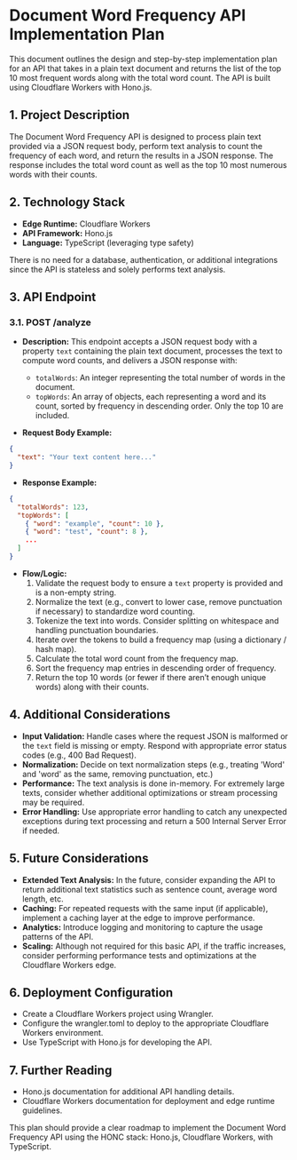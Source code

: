 # Document Word Frequency API Implementation Plan

This document outlines the design and step-by-step implementation plan for an API that takes in a plain text document and returns the list of the top 10 most frequent words along with the total word count. The API is built using Cloudflare Workers with Hono.js.

## 1. Project Description

The Document Word Frequency API is designed to process plain text provided via a JSON request body, perform text analysis to count the frequency of each word, and return the results in a JSON response. The response includes the total word count as well as the top 10 most numerous words with their counts.

## 2. Technology Stack

- **Edge Runtime:** Cloudflare Workers
- **API Framework:** Hono.js
- **Language:** TypeScript (leveraging type safety)

There is no need for a database, authentication, or additional integrations since the API is stateless and solely performs text analysis.

## 3. API Endpoint

### 3.1. POST /analyze

- **Description:** This endpoint accepts a JSON request body with a property `text` containing the plain text document, processes the text to compute word counts, and delivers a JSON response with:
  - `totalWords`: An integer representing the total number of words in the document.
  - `topWords`: An array of objects, each representing a word and its count, sorted by frequency in descending order. Only the top 10 are included.

- **Request Body Example:**

```json
{
  "text": "Your text content here..."
}
```

- **Response Example:**

```json
{
  "totalWords": 123,
  "topWords": [
    { "word": "example", "count": 10 },
    { "word": "test", "count": 8 },
    ...
  ]
}
```

- **Flow/Logic:**
  1. Validate the request body to ensure a `text` property is provided and is a non-empty string.
  2. Normalize the text (e.g., convert to lower case, remove punctuation if necessary) to standardize word counting.
  3. Tokenize the text into words. Consider splitting on whitespace and handling punctuation boundaries.
  4. Iterate over the tokens to build a frequency map (using a dictionary / hash map).
  5. Calculate the total word count from the frequency map.
  6. Sort the frequency map entries in descending order of frequency.
  7. Return the top 10 words (or fewer if there aren’t enough unique words) along with their counts.

## 4. Additional Considerations

- **Input Validation:** Handle cases where the request JSON is malformed or the `text` field is missing or empty. Respond with appropriate error status codes (e.g., 400 Bad Request).
- **Normalization:** Decide on text normalization steps (e.g., treating 'Word' and 'word' as the same, removing punctuation, etc.)
- **Performance:** The text analysis is done in-memory. For extremely large texts, consider whether additional optimizations or stream processing may be required.
- **Error Handling:** Use appropriate error handling to catch any unexpected exceptions during text processing and return a 500 Internal Server Error if needed.

## 5. Future Considerations

- **Extended Text Analysis:** In the future, consider expanding the API to return additional text statistics such as sentence count, average word length, etc.
- **Caching:** For repeated requests with the same input (if applicable), implement a caching layer at the edge to improve performance.
- **Analytics:** Introduce logging and monitoring to capture the usage patterns of the API.
- **Scaling:** Although not required for this basic API, if the traffic increases, consider performing performance tests and optimizations at the Cloudflare Workers edge.

## 6. Deployment Configuration

- Create a Cloudflare Workers project using Wrangler.
- Configure the wrangler.toml to deploy to the appropriate Cloudflare Workers environment.
- Use TypeScript with Hono.js for developing the API.

## 7. Further Reading

- Hono.js documentation for additional API handling details.
- Cloudflare Workers documentation for deployment and edge runtime guidelines.

This plan should provide a clear roadmap to implement the Document Word Frequency API using the HONC stack: Hono.js, Cloudflare Workers, with TypeScript.